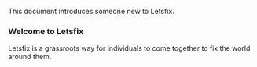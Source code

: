 This document introduces someone new to Letsfix.

### Welcome to Letsfix

Letsfix is a grassroots way for individuals to come together to fix the world around them.

